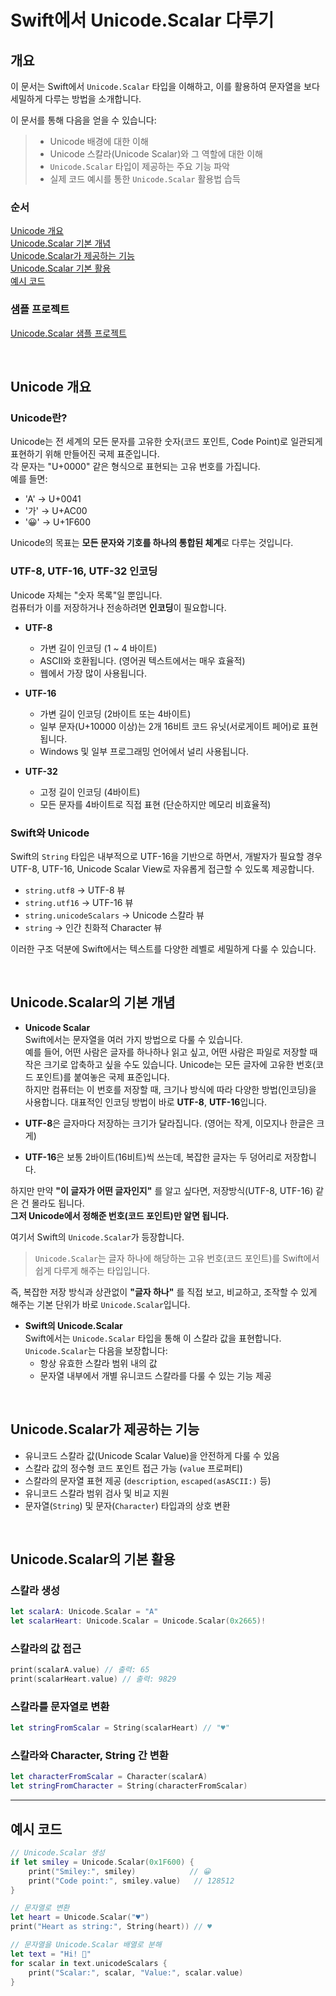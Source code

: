 # Swift에서 Unicode.Scalar 다루기

## 개요

이 문서는 Swift에서 `Unicode.Scalar` 타입을 이해하고, 이를 활용하여 문자열을 보다 세밀하게 다루는 방법을 소개합니다.  

이 문서를 통해 다음을 얻을 수 있습니다:
> - Unicode 배경에 대한 이해
> - Unicode 스칼라(Unicode Scalar)와 그 역할에 대한 이해
> - `Unicode.Scalar` 타입이 제공하는 주요 기능 파악
> - 실제 코드 예시를 통한 `Unicode.Scalar` 활용법 습득

### 순서
[Unicode 개요](#unicode-개요)  
[Unicode.Scalar 기본 개념](#unicodescalar의-기본-개념)  
[Unicode.Scalar가 제공하는 기능](#unicodescalar가-제공하는-기능)  
[Unicode.Scalar 기본 활용](#unicodescalar의-기본-활용)  
[예시 코드](#예시-코드)  

### 샘플 프로젝트

[Unicode.Scalar 샘플 프로젝트](../sample-projects/SwiftDeepDive1-UnicodeScalar/)

<br>

## Unicode 개요

### Unicode란?

Unicode는 전 세계의 모든 문자를 고유한 숫자(코드 포인트, Code Point)로 일관되게 표현하기 위해 만들어진 국제 표준입니다.  
각 문자는 "U+0000" 같은 형식으로 표현되는 고유 번호를 가집니다.  
예를 들면:

- 'A' → U+0041
- '가' → U+AC00
- '😀' → U+1F600

Unicode의 목표는 **모든 문자와 기호를 하나의 통합된 체계**로 다루는 것입니다.

### UTF-8, UTF-16, UTF-32 인코딩

Unicode 자체는 "숫자 목록"일 뿐입니다.  
컴퓨터가 이를 저장하거나 전송하려면 **인코딩**이 필요합니다.

- **UTF-8**  
  - 가변 길이 인코딩 (1 ~ 4 바이트)
  - ASCII와 호환됩니다. (영어권 텍스트에서는 매우 효율적)
  - 웹에서 가장 많이 사용됩니다.

- **UTF-16**  
  - 가변 길이 인코딩 (2바이트 또는 4바이트)
  - 일부 문자(U+10000 이상)는 2개 16비트 코드 유닛(서로게이트 페어)로 표현됩니다.
  - Windows 및 일부 프로그래밍 언어에서 널리 사용됩니다.

- **UTF-32**  
  - 고정 길이 인코딩 (4바이트)
  - 모든 문자를 4바이트로 직접 표현 (단순하지만 메모리 비효율적)

### Swift와 Unicode

Swift의 `String` 타입은 내부적으로 UTF-16을 기반으로 하면서, 개발자가 필요할 경우 UTF-8, UTF-16, Unicode Scalar View로 자유롭게 접근할 수 있도록 제공합니다.

- `string.utf8` → UTF-8 뷰
- `string.utf16` → UTF-16 뷰
- `string.unicodeScalars` → Unicode 스칼라 뷰
- `string` → 인간 친화적 Character 뷰

이러한 구조 덕분에 Swift에서는 텍스트를 다양한 레벨로 세밀하게 다룰 수 있습니다.

<br>

## Unicode.Scalar의 기본 개념

- **Unicode Scalar**  
  Swift에서는 문자열을 여러 가지 방법으로 다룰 수 있습니다.  
예를 들어, 어떤 사람은 글자를 하나하나 읽고 싶고, 어떤 사람은 파일로 저장할 때 작은 크기로 압축하고 싶을 수도 있습니다.
Unicode는 모든 글자에 고유한 번호(코드 포인트)를 붙여놓은 국제 표준입니다.  
하지만 컴퓨터는 이 번호를 저장할 때, 크기나 방식에 따라 다양한 방법(인코딩)을 사용합니다. 대표적인 인코딩 방법이 바로 **UTF-8**, **UTF-16**입니다.

- **UTF-8**은 글자마다 저장하는 크기가 달라집니다. (영어는 작게, 이모지나 한글은 크게)
- **UTF-16**은 보통 2바이트(16비트)씩 쓰는데, 복잡한 글자는 두 덩어리로 저장합니다.

하지만 만약 **"이 글자가 어떤 글자인지"** 를 알고 싶다면, 저장방식(UTF-8, UTF-16) 같은 건 몰라도 됩니다.  
**그저 Unicode에서 정해준 번호(코드 포인트)만 알면 됩니다.**

여기서 Swift의 `Unicode.Scalar`가 등장합니다.

> `Unicode.Scalar`는 글자 하나에 해당하는 고유 번호(코드 포인트)를 Swift에서 쉽게 다루게 해주는 타입입니다.

즉, 복잡한 저장 방식과 상관없이 **"글자 하나"** 를 직접 보고, 비교하고, 조작할 수 있게 해주는 기본 단위가 바로 `Unicode.Scalar`입니다.


- **Swift의 Unicode.Scalar**  
  Swift에서는 `Unicode.Scalar` 타입을 통해 이 스칼라 값을 표현합니다.  
  `Unicode.Scalar`는 다음을 보장합니다:
  - 항상 유효한 스칼라 범위 내의 값
  - 문자열 내부에서 개별 유니코드 스칼라를 다룰 수 있는 기능 제공

<br>

## Unicode.Scalar가 제공하는 기능

- 유니코드 스칼라 값(Unicode Scalar Value)을 안전하게 다룰 수 있음
- 스칼라 값의 정수형 코드 포인트 접근 가능 (`value` 프로퍼티)
- 스칼라의 문자열 표현 제공 (`description`, `escaped(asASCII:)` 등)
- 유니코드 스칼라 범위 검사 및 비교 지원
- 문자열(`String`) 및 문자(`Character`) 타입과의 상호 변환

<br>

## Unicode.Scalar의 기본 활용

### 스칼라 생성

```swift
let scalarA: Unicode.Scalar = "A"
let scalarHeart: Unicode.Scalar = Unicode.Scalar(0x2665)!
```

### 스칼라의 값 접근

```swift
print(scalarA.value) // 출력: 65
print(scalarHeart.value) // 출력: 9829
```

### 스칼라를 문자열로 변환

```swift
let stringFromScalar = String(scalarHeart) // "♥"
```

### 스칼라와 Character, String 간 변환

```swift
let characterFromScalar = Character(scalarA)
let stringFromCharacter = String(characterFromScalar)
```

---

## 예시 코드

```swift
// Unicode.Scalar 생성
if let smiley = Unicode.Scalar(0x1F600) {
    print("Smiley:", smiley)            // 😀
    print("Code point:", smiley.value)   // 128512
}

// 문자열로 변환
let heart = Unicode.Scalar("♥")
print("Heart as string:", String(heart)) // ♥

// 문자열을 Unicode.Scalar 배열로 분해
let text = "Hi! 🌟"
for scalar in text.unicodeScalars {
    print("Scalar:", scalar, "Value:", scalar.value)
}
```